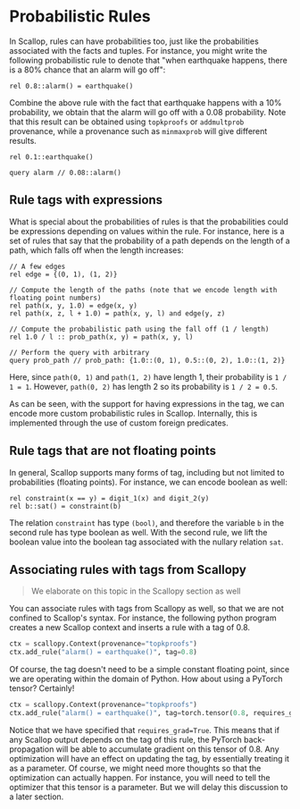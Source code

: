 # Probabilistic Rules

In Scallop, rules can have probabilities too, just like the probabilities associated with the facts and tuples.
For instance, you might write the following probabilistic rule to denote that "when earthquake happens, there is a 80% chance that an alarm will go off":

``` scl
rel 0.8::alarm() = earthquake()
```

Combine the above rule with the fact that earthquake happens with a 10% probability, we obtain that the alarm will go off with a 0.08 probability.
Note that this result can be obtained using `topkproofs` or `addmultprob` provenance, while a provenance such as `minmaxprob` will give different results.

``` scl
rel 0.1::earthquake()

query alarm // 0.08::alarm()
```

## Rule tags with expressions

What is special about the probabilities of rules is that the probabilities could be expressions depending on values within the rule.
For instance, here is a set of rules that say that the probability of a path depends on the length of a path, which falls off when the length increases:

``` scl
// A few edges
rel edge = {(0, 1), (1, 2)}

// Compute the length of the paths (note that we encode length with floating point numbers)
rel path(x, y, 1.0) = edge(x, y)
rel path(x, z, l + 1.0) = path(x, y, l) and edge(y, z)

// Compute the probabilistic path using the fall off (1 / length)
rel 1.0 / l :: prob_path(x, y) = path(x, y, l)

// Perform the query with arbitrary
query prob_path // prob_path: {1.0::(0, 1), 0.5::(0, 2), 1.0::(1, 2)}
```

Here, since `path(0, 1)` and `path(1, 2)` have length 1, their probability is `1 / 1 = 1`.
However, `path(0, 2)` has length 2 so its probability is `1 / 2 = 0.5`.

As can be seen, with the support for having expressions in the tag, we can encode more custom probabilistic rules in Scallop.
Internally, this is implemented through the use of custom foreign predicates.

## Rule tags that are not floating points

In general, Scallop supports many forms of tag, including but not limited to probabilities (floating points).
For instance, we can encode boolean as well:

``` scl
rel constraint(x == y) = digit_1(x) and digit_2(y)
rel b::sat() = constraint(b)
```

The relation `constraint` has type `(bool)`, and therefore the variable `b` in the second rule has type boolean as well.
With the second rule, we lift the boolean value into the boolean tag associated with the nullary relation `sat`.

## Associating rules with tags from Scallopy

> We elaborate on this topic in the Scallopy section as well

You can associate rules with tags from Scallopy as well, so that we are not confined to Scallop's syntax.
For instance, the following python program creates a new Scallop context and inserts a rule with a tag of 0.8.

``` py
ctx = scallopy.Context(provenance="topkproofs")
ctx.add_rule("alarm() = earthquake()", tag=0.8)
```

Of course, the tag doesn't need to be a simple constant floating point, since we are operating within the domain of Python.
How about using a PyTorch tensor? Certainly!

``` py
ctx = scallopy.Context(provenance="topkproofs")
ctx.add_rule("alarm() = earthquake()", tag=torch.tensor(0.8, requires_grad=True))
```

Notice that we have specified that `requires_grad=True`.
This means that if any Scallop output depends on the tag of this rule, the PyTorch back-propagation will be able to accumulate gradient on this tensor of 0.8.
Any optimization will have an effect on updating the tag, by essentially treating it as a parameter.
Of course, we might need more thoughts so that the optimization can actually happen.
For instance, you will need to tell the optimizer that this tensor is a parameter.
But we will delay this discussion to a later section.

